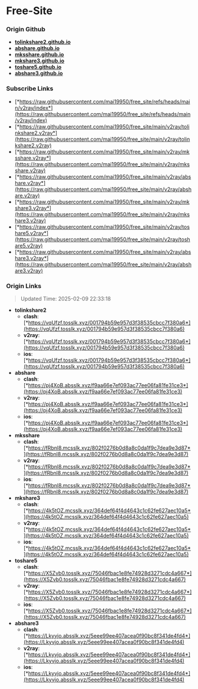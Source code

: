 # Free-Site

### Origin Github

- [**tolinkshare2.github.io**](https://github.com/tolinkshare2/tolinkshare2.github.io)
- [**abshare.github.io**](https://github.com/abshare/abshare.github.io)
- [**mksshare.github.io**](https://github.com/mksshare/mksshare.github.io)
- [**mkshare3.github.io**](https://github.com/mkshare3/mkshare3.github.io)
- [**toshare5.github.io**](https://github.com/toshare5/toshare5.github.io)
- [**abshare3.github.io**](https://github.com/abshare3/abshare3.github.io)

### Subscribe Links

- [*https://raw.githubusercontent.com/mai19950/free_site/refs/heads/main/v2ray/index*](https://raw.githubusercontent.com/mai19950/free_site/refs/heads/main/v2ray/index)
- [*https://raw.githubusercontent.com/mai19950/free_site/main/v2ray/tolinkshare2.v2ray*](https://raw.githubusercontent.com/mai19950/free_site/main/v2ray/tolinkshare2.v2ray)
- [*https://raw.githubusercontent.com/mai19950/free_site/main/v2ray/mksshare.v2ray*](https://raw.githubusercontent.com/mai19950/free_site/main/v2ray/mksshare.v2ray)
- [*https://raw.githubusercontent.com/mai19950/free_site/main/v2ray/abshare.v2ray*](https://raw.githubusercontent.com/mai19950/free_site/main/v2ray/abshare.v2ray)
- [*https://raw.githubusercontent.com/mai19950/free_site/main/v2ray/mkshare3.v2ray*](https://raw.githubusercontent.com/mai19950/free_site/main/v2ray/mkshare3.v2ray)
- [*https://raw.githubusercontent.com/mai19950/free_site/main/v2ray/toshare5.v2ray*](https://raw.githubusercontent.com/mai19950/free_site/main/v2ray/toshare5.v2ray)
- [*https://raw.githubusercontent.com/mai19950/free_site/main/v2ray/abshare3.v2ray*](https://raw.githubusercontent.com/mai19950/free_site/main/v2ray/abshare3.v2ray)

### Origin Links

> Updated Time: 2025-02-09 22:33:18

- **tolinkshare2**
  - **clash**: [*https://vqUfzf.tosslk.xyz/001794b59e957d3f38535cbcc7f380a6*](https://vqUfzf.tosslk.xyz/001794b59e957d3f38535cbcc7f380a6)
  - **v2ray**: [*https://vqUfzf.tosslk.xyz/001794b59e957d3f38535cbcc7f380a6*](https://vqUfzf.tosslk.xyz/001794b59e957d3f38535cbcc7f380a6)
  - **ios**: [*https://vqUfzf.tosslk.xyz/001794b59e957d3f38535cbcc7f380a6*](https://vqUfzf.tosslk.xyz/001794b59e957d3f38535cbcc7f380a6)
- **abshare**
  - **clash**: [*https://pj4XoB.absslk.xyz/f9aa66e7ef093ac77ee06fa81fe31ce3*](https://pj4XoB.absslk.xyz/f9aa66e7ef093ac77ee06fa81fe31ce3)
  - **v2ray**: [*https://pj4XoB.absslk.xyz/f9aa66e7ef093ac77ee06fa81fe31ce3*](https://pj4XoB.absslk.xyz/f9aa66e7ef093ac77ee06fa81fe31ce3)
  - **ios**: [*https://pj4XoB.absslk.xyz/f9aa66e7ef093ac77ee06fa81fe31ce3*](https://pj4XoB.absslk.xyz/f9aa66e7ef093ac77ee06fa81fe31ce3)
- **mksshare**
  - **clash**: [*https://fRbnl8.mcsslk.xyz/802f0276b0d8a8c0da1f9c7dea9e3d87*](https://fRbnl8.mcsslk.xyz/802f0276b0d8a8c0da1f9c7dea9e3d87)
  - **v2ray**: [*https://fRbnl8.mcsslk.xyz/802f0276b0d8a8c0da1f9c7dea9e3d87*](https://fRbnl8.mcsslk.xyz/802f0276b0d8a8c0da1f9c7dea9e3d87)
  - **ios**: [*https://fRbnl8.mcsslk.xyz/802f0276b0d8a8c0da1f9c7dea9e3d87*](https://fRbnl8.mcsslk.xyz/802f0276b0d8a8c0da1f9c7dea9e3d87)
- **mkshare3**
  - **clash**: [*https://4k5tOZ.mcsslk.xyz/364def64f4d4643c1c62fe627aec10a5*](https://4k5tOZ.mcsslk.xyz/364def64f4d4643c1c62fe627aec10a5)
  - **v2ray**: [*https://4k5tOZ.mcsslk.xyz/364def64f4d4643c1c62fe627aec10a5*](https://4k5tOZ.mcsslk.xyz/364def64f4d4643c1c62fe627aec10a5)
  - **ios**: [*https://4k5tOZ.mcsslk.xyz/364def64f4d4643c1c62fe627aec10a5*](https://4k5tOZ.mcsslk.xyz/364def64f4d4643c1c62fe627aec10a5)
- **toshare5**
  - **clash**: [*https://X5Zvb0.tosslk.xyz/75046fbac1e8fe74928d3271cdc4a667*](https://X5Zvb0.tosslk.xyz/75046fbac1e8fe74928d3271cdc4a667)
  - **v2ray**: [*https://X5Zvb0.tosslk.xyz/75046fbac1e8fe74928d3271cdc4a667*](https://X5Zvb0.tosslk.xyz/75046fbac1e8fe74928d3271cdc4a667)
  - **ios**: [*https://X5Zvb0.tosslk.xyz/75046fbac1e8fe74928d3271cdc4a667*](https://X5Zvb0.tosslk.xyz/75046fbac1e8fe74928d3271cdc4a667)
- **abshare3**
  - **clash**: [*https://Lkyvjo.absslk.xyz/5eee99ee407acea0f90bc8f341de4fd4*](https://Lkyvjo.absslk.xyz/5eee99ee407acea0f90bc8f341de4fd4)
  - **v2ray**: [*https://Lkyvjo.absslk.xyz/5eee99ee407acea0f90bc8f341de4fd4*](https://Lkyvjo.absslk.xyz/5eee99ee407acea0f90bc8f341de4fd4)
  - **ios**: [*https://Lkyvjo.absslk.xyz/5eee99ee407acea0f90bc8f341de4fd4*](https://Lkyvjo.absslk.xyz/5eee99ee407acea0f90bc8f341de4fd4)
